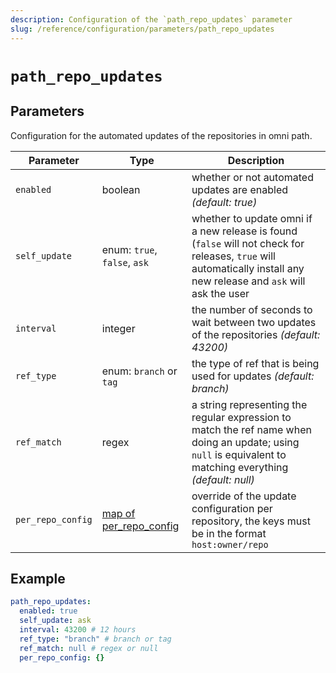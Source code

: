 ```yaml
---
description: Configuration of the `path_repo_updates` parameter
slug: /reference/configuration/parameters/path_repo_updates
---
```


# `path_repo_updates`

## Parameters

Configuration for the automated updates of the repositories in omni path.

| Parameter  | Type           | Description                                       |
|------------|----------------|---------------------------------------------------|
| `enabled` | boolean | whether or not automated updates are enabled *(default: true)* |
| `self_update` | enum: `true`, `false`, `ask` | whether to update omni if a new release is found (`false` will not check for releases, `true` will automatically install any new release and `ask` will ask the user |
| `interval` | integer | the number of seconds to wait between two updates of the repositories *(default: 43200)* |
| `ref_type` | enum: `branch` or `tag` | the type of ref that is being used for updates *(default: branch)* |
| `ref_match` | regex |  a string representing the regular expression to match the ref name when doing an update; using `null` is equivalent to matching everything *(default: null)* |
| `per_repo_config` | [map of per_repo_config](path_repo_updates/per_repo_config) | override of the update configuration per repository, the keys must be in the format `host:owner/repo` |

## Example

```yaml
path_repo_updates:
  enabled: true
  self_update: ask
  interval: 43200 # 12 hours
  ref_type: "branch" # branch or tag
  ref_match: null # regex or null
  per_repo_config: {}
```
